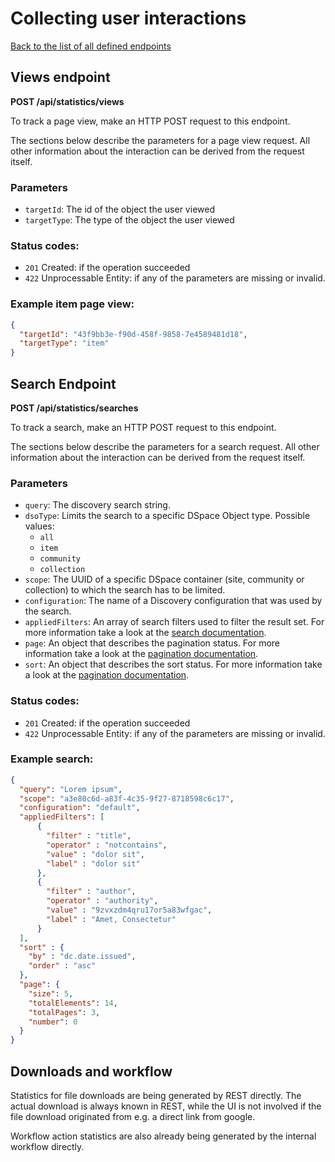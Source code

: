 # Collecting user interactions
[Back to the list of all defined endpoints](endpoints.md)

## Views endpoint
**POST /api/statistics/views**

To track a page view, make an HTTP POST request to this endpoint.

The sections below describe the parameters for a page view request. All other information about the interaction can be derived from the request itself.

### Parameters
- `targetId`: The id of the object the user viewed
- `targetType`: The type of the object the user viewed

### Status codes:

- `201` Created: if the operation succeeded
- `422` Unprocessable Entity: if any of the parameters are missing or invalid.

### Example item page view:

```json
{
  "targetId": "43f9bb3e-f90d-458f-9858-7e4589481d18",
  "targetType": "item"
}
```


## Search Endpoint
**POST /api/statistics/searches**

To track a search, make an HTTP POST request to this endpoint.

The sections below describe the parameters for a search request. All other information about the interaction can be derived from the request itself.

### Parameters
- `query`: The discovery search string.
- `dsoType`: Limits the search to a specific DSpace Object type. Possible values:
     - `all`
     - `item`
     - `community`
     - `collection`
- `scope`: The UUID of a specific DSpace container (site, community or collection) to which the search has to be limited.
- `configuration`: The name of a Discovery configuration that was used by the search.
- `appliedFilters`: An array of search filters  used to filter the result set. For more information take a look at the [search documentation](search-endpoint.md#matching-dspace-objects-search-results).
- `page`: An object that describes the pagination status. For more information take a look at the [pagination documentation](README.md#Pagination).
- `sort`: An object that describes the sort status. For more information take a look at the [pagination documentation](README.md#Pagination).

### Status codes:

- `201` Created: if the operation succeeded
- `422` Unprocessable Entity: if any of the parameters are missing or invalid.

### Example search:

```json
{
  "query": "Lorem ipsum",
  "scope": "a3e80c6d-a83f-4c35-9f27-8718598c6c17",
  "configuration": "default",
  "appliedFilters": [
      {
        "filter" : "title",
        "operator" : "notcontains",
        "value" : "dolor sit",
        "label" : "dolor sit"
      },
      {
        "filter" : "author",
        "operator" : "authority",
        "value" : "9zvxzdm4qru17or5a83wfgac",
        "label" : "Amet, Consectetur"
      }
  ],
  "sort" : {
    "by" : "dc.date.issued",
    "order" : "asc"
  },
  "page": {
    "size": 5,
    "totalElements": 14,
    "totalPages": 3,
    "number": 0
  }
}
```

## Downloads and workflow

Statistics for file downloads are being generated by REST directly. The actual download is always known in REST, while the UI is not involved if the file download originated from e.g. a direct link from google.

Workflow action statistics are also already being generated by the internal workflow directly.
